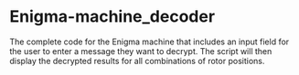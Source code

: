 # Enigma-machine_decoder
The complete code for the Enigma machine that includes an input field for the user to enter a message they want to decrypt. The script will then display the decrypted results for all combinations of rotor positions.

